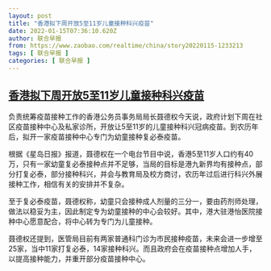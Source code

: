 ```yaml
---
layout: post
title: "香港拟下周开放5至11岁儿童接种科兴疫苗"
date: 2022-01-15T07:36:10.620Z
author: 联合早报
from: https://www.zaobao.com/realtime/china/story20220115-1233213
tags: [ 联合早报 ]
categories: [ 联合早报 ]
---
```

<!--1642250340000-->
[香港拟下周开放5至11岁儿童接种科兴疫苗](https://www.zaobao.com/realtime/china/story20220115-1233213)
------

<div>
<p>负责统筹疫苗接种工作的香港公务员事务局局长聂德权今天说，政府计划下周在社区疫苗接种中心及私家诊所，开放让5至11岁的儿童接种科兴冠病疫苗。到农历年后，拟开一家疫苗接种中心专门为幼童接种复必泰疫苗。</p><p>根据《星岛日报》报道，聂德权在一个电台节目中说，香港5至11岁人口约有40万，只有一家幼童复必泰接种点并不足够，当局的目标是港九新界均有接种点，部分打复必泰，部分接种科兴，并会与教育局及校方商讨，农历年过后进行科兴外展接种工作，相信有关的安排并不复杂。</p><p>至于复必泰疫苗，聂德权称，幼童只会接种成人剂量的三分一，要由药剂师处理，做法以稳妥为主，因此制定专为幼童接种的中心会较好。其中，港大驻港怡医院接种中心愿意配合，将中心转为专门为儿童接种。</p><section id="imu"><div id="dfp-ad-imu1">        </div></section><p>聂德权还提到，医管局目前有两家普通科门诊为市民接种疫苗，未来会进一步增至25家，当中11家打复必泰，14家接种科兴。而且政府会在疫苗接种点增加人手，以提高接种能力，并重开部分疫苗接种中心。　　</p>      <div class="cx_paywall_placeholder" id="sph_cdp_40"></div>
</div>
